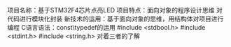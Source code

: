 项目名称：基于STM32F4芯片点亮LED
项目特点：面向对象的程序设计思维 
对代码进行模块化封装
新技术的运用：基于面向对象的思维，用结构体对项目进行编程
C语言语法：const\typedef的运用
 #include <stdbool.h>
 #include <stdint.h>
 #include <string.h>
 对着三者的了解